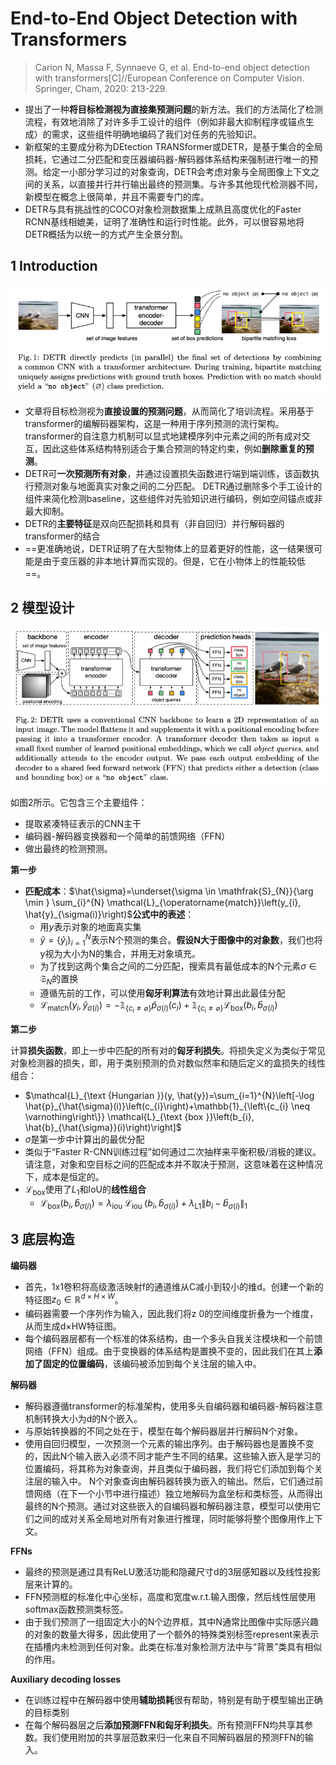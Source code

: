 # End-to-End Object Detection with Transformers

> Carion N, Massa F, Synnaeve G, et al. End-to-end object detection with transformers[C]//European Conference on Computer Vision. Springer, Cham, 2020: 213-229.

* 提出了一种**将目标检测视为直接集预测问题**的新方法。我们的方法简化了检测流程，有效地消除了对许多手工设计的组件（例如非最大抑制程序或锚点生成）的需求，这些组件明确地编码了我们对任务的先验知识。
* 新框架的主要成分称为DEtection TRANSformer或DETR，是基于集合的全局损耗，它通过二分匹配和变压器编码器-解码器体系结构来强制进行唯一的预测。给定一小部分学习过的对象查询，DETR会考虑对象与全局图像上下文之间的关系，以直接并行并行输出最终的预测集。与许多其他现代检测器不同，新模型在概念上很简单，并且不需要专门的库。 
* DETR与具有挑战性的COCO对象检测数据集上成熟且高度优化的Faster RCNN基线相媲美，证明了准确性和运行时性能。此外，可以很容易地将DETR概括为以统一的方式产生全景分割。

## 1 Introduction

![image-20210409112918324](../images/image-20210409112918324.png)

* 文章将目标检测视为**直接设置的预测问题**，从而简化了培训流程。采用基于transformer的编解码器架构，这是一种用于序列预测的流行架构。transformer的自注意力机制可以显式地建模序列中元素之间的所有成对交互，因此这些体系结构特别适合于集合预测的特定约束，例如**删除重复的预测**。
* DETR可**一次预测所有对象**，并通过设置损失函数进行端到端训练，该函数执行预测对象与地面真实对象之间的二分匹配。 DETR通过删除多个手工设计的组件来简化检测baseline，这些组件对先验知识进行编码，例如空间锚点或非最大抑制。
* DETR的**主要特征**是双向匹配损耗和具有（非自回归）并行解码器的transformer的结合
* ==更准确地说，DETR证明了在大型物体上的显着更好的性能，这一结果很可能是由于变压器的非本地计算而实现的。但是，它在小物体上的性能较低==。



## 2 模型设计

![image-20210411133638222](../images/image-20210411133638222.png)

如图2所示。它包含三个主要组件：

* 提取紧凑特征表示的CNN主干
* 编码器-解码器变换器和一个简单的前馈网络（FFN）
* 做出最终的检测预测。

**第一步**

* **匹配成本**：$\hat{\sigma}=\underset{\sigma \in \mathfrak{S}_{N}}{\arg \min } \sum_{i}^{N} \mathcal{L}_{\operatorname{match}}\left(y_{i}, \hat{y}_{\sigma(i)}\right)$**公式中的表述**：
	* 用$y$表示对象的地面真实集
	* $\hat{y}=\left\{\hat{y}_{i}\right\}_{i=1}^{N}$表示N个预测的集合。**假设N大于图像中的对象数**，我们也将y视为大小为N的集合，并用无对象填充。
	* 为了找到这两个集合之间的二分匹配，搜索具有最低成本的N个元素$\sigma \in \mathfrak{S}_{N}$的置换
	* 遵循先前的工作，可以使用**匈牙利算法**有效地计算出此最佳分配
	* $\mathcal{L}_{\operatorname{match}}\left(y_{i}, \hat{y}_{\sigma(i)}\right)=-\mathbb{1}_{\left\{c_{i} \neq \varnothing\right\}} \hat{p}_{\sigma(i)}\left(c_{i}\right)+\mathbb{1}_{\left\{c_{i} \neq \varnothing\right\}} \mathcal{L}_{\mathrm{box}}\left(b_{i}, \hat{b}_{\sigma(i)}\right)$

**第二步**

​		计算**损失函数**，即上一步中匹配的所有对的**匈牙利损失**。将损失定义为类似于常见对象检测器的损失，即，用于类别预测的负对数似然率和随后定义的盒损失的线性组合：

* $\mathcal{L}_{\text {Hungarian }}(y, \hat{y})=\sum_{i=1}^{N}\left[-\log \hat{p}_{\hat{\sigma}(i)}\left(c_{i}\right)+\mathbb{1}_{\left\{c_{i} \neq \varnothing\right\}} \mathcal{L}_{\text {box }}\left(b_{i}, \hat{b}_{\hat{\sigma}}(i)\right)\right]$
* $\hat{\sigma}$是第一步中计算出的最优分配
* 类似于“Faster R-CNN训练过程”如何通过二次抽样来平衡积极/消极的建议。请注意，对象和空目标之间的匹配成本并不取决于预测，这意味着在这种情况下，成本是恒定的。
* $\mathcal{L}_{\mathrm{box}}$使用了$L_1$和IoU的**线性组合**
	* $\mathcal{L}_{\mathrm{box}}\left(b_{i}, \hat{b}_{\sigma(i)}\right) = \lambda_{\text {iou }} \mathcal{L}_{\text {iou }}\left(b_{i}, \hat{b}_{\sigma(i)}\right)+\lambda_{\mathrm{L} 1}\left\|b_{i}-\hat{b}_{\sigma(i)}\right\|_{1}$



## 3 底层构造

**编码器**

* 首先，1x1卷积将高级激活映射f的通道维从C减小到较小的维d。创建一个新的特征图$z_{0} \in \mathbb{R}^{d \times H \times W}$。
* 编码器需要一个序列作为输入，因此我们将z 0的空间维度折叠为一个维度，从而生成d×HW特征图。
* 每个编码器层都有一个标准的体系结构，由一个多头自我关注模块和一个前馈网络（FFN）组成。由于变换器的体系结构是置换不变的，因此我们在其上**添加了固定的位置编码**，该编码被添加到每个关注层的输入中。

**解码器**

* 解码器遵循transformer的标准架构，使用多头自编码器和编码器-解码器注意机制转换大小为d的N个嵌入。
* 与原始转换器的不同之处在于，模型在每个解码器层并行解码N个对象。
* 使用自回归模型，一次预测一个元素的输出序列。由于解码器也是置换不变的，因此N个输入嵌入必须不同才能产生不同的结果。这些输入嵌入是学习的位置编码，将其称为对象查询，并且类似于编码器，我们将它们添加到每个关注层的输入中。 N个对象查询由解码器转换为嵌入的输出。然后，它们通过前馈网络（在下一个小节中进行描述）独立地解码为盒坐标和类标签，从而得出最终的N个预测。通过对这些嵌入的自编码器和解码器注意，模型可以使用它们之间的成对关系全局地对所有对象进行推理，同时能够将整个图像用作上下文。

**FFNs**

* 最终的预测是通过具有ReLU激活功能和隐藏尺寸d的3层感知器以及线性投影层来计算的。 
* FFN预测框的标准化中心坐标，高度和宽度w.r.t.输入图像，然后线性层使用softmax函数预测类标签。
* 由于我们预测了一组固定大小的N个边界框，其中N通常比图像中实际感兴趣的对象的数量大得多，因此使用了一个额外的特殊类别标签represent来表示在插槽内未检测到任何对象。此类在标准对象检测方法中与“背景”类具有相似的作用。

**Auxiliary decoding losses**

* 在训练过程中在解码器中使用**辅助损耗**很有帮助，特别是有助于模型输出正确的目标类别
* 在每个解码器层之后**添加预测FFN和匈牙利损失**。所有预测FFN均共享其参数。我们使用附加的共享层范数来归一化来自不同解码器层的预测FFN的输入。

